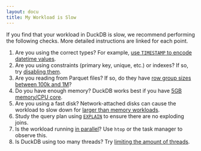 ```yaml
---
layout: docu
title: My Workload is Slow
---
```


If you find that your workload in DuckDB is slow, we recommend performing the following checks. More detailed instructions are linked for each point.

1. Are you using the correct types? For example, [use `TIMESTAMP` to encode datetime values](schema#types).
1. Are you using constraints (primary key, unique, etc.) or indexes? If so, try [disabling them](schema#indexing).
1. Are you reading from Parquet files? If so, do they have [row group sizes between 100k and 1M](file-formats#the-effect-of-row-group-sizes)?
2. Do you have enough memory? DuckDB works best if you have [5GB memory/CPU core](environment#cpu-and-memory).
3. Are you using a fast disk? Network-attached disks can cause the workload to slow down for [larger than memory workloads](environment#disk).
4. Study the query plan using [`EXPLAIN`](how-to-tune-workloads#profiling) to ensure there are no exploding joins.
5. Is the workload running [in parallel](how-to-tune-workloads#paralellism)? Use `htop` or the task manager to observe this.
6. Is DuckDB using too many threads? Try [limiting the amount of threads](how-to-tune-workloads#parallelism).
